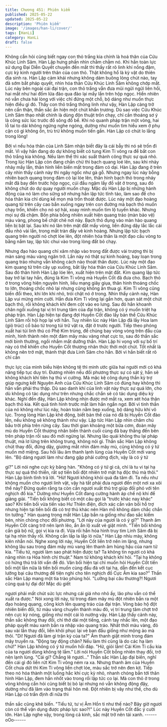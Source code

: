```yaml
---
title: Chương 451: Phiên kiểm
published: 2025-05-22
updated: 2025-05-22
description: 'Phiên kiểm'
image: '/images/han-li/cover/'
tags: [HanLi]
category: HanLi
draft: false
---
```


Không cần hỏi cũng biết ngay con thỏ trắng kia chính là hoá thân
của Cửu Khúc Linh Sâm.
Hàn Lập hưng phấn nhìn chằm chằm nó.
Khi hắn toàn lực sử dụng Đại Diễn Quyết chuyển đến mắt thì thấy
rất rõ linh khí nồng đậm, cực kỳ kinh người trên thân của con thỏ.
Thật không hổ là kỳ vật do thiên địa sinh ra.
Hàn Lập cảm khái nhưng không dám buông lỏng chút nào, tay đã
sớm bắt pháp quyết, nhìn hóa thân Cửu Khúc Linh Sâm không
chớp mắt.
Lúc này bên ngoài cái đại trận, con thỏ trắng vẫn đưa mũi ngửi
ngửi liên hồi, hai mắt như hai đốm lửa đảo qua đảo lại mấy lần
trên hộp ngọc.
Hiển nhiên nó vẫn chưa hài lòng với việc chỉ đứng một chỗ, bộ
dáng như muốn thực hiện điều gì đó.
Thấy con thỏ trắng thông linh như vậy, Hàn Lập càng trở nên cẩn
thận, thần sắc ẩn hiện một chút khẩn trương.
Dù sao việc Cửu Khúc Linh Sâm thạo nhất chính là dùng độn
thuật trốn chạy, chỉ cần thoáng sơ ý là công sức lúc trước đổ sông
đổ bể.
Khi nó quanh pháp trận một vòng, hai lỗ tai to dài không ngừng
nghe ngóng, dường như muốn tìm hiểu xem ở phụ cận có gì
không ổn, trù trừ không muốn tiến gần.
Hàn Lập có chút lo lắng trong lòng!

Bởi vì nếu hóa thân của Linh Sâm nhận biết đây là cái bẫy thì nó
sẽ trốn đi mất. Vì vậy hắn đang do dự không biết có tung Kim Ti
võng ra để bắt con thỏ trắng kia không.
Nếu làm thế thì xác suất thành công thực sự quá nhỏ.
Trong lúc Hàn Lập còn đang chần chừ thì bạch quang loé lên, sau
khi nhảy nhảy mấy lần, thân hình liền biến mất trong đám cỏ dại.
Hàn Lập đang ở trên cây nhìn thấy cảnh này thì ngây ngốc như
gà gỗ.
Nhưng ngay lúc này bỗng nhiên bạch quang trong đám cỏ lại lóe
lên, thân hình bạch thỏ trong nháy mắt đã bay đến trước hộp
ngọc, cúi đầu ngậm lấy đồ vật ở trong, sau đó không chút do dự
quay người muốn chạy.
Mặc dù Hàn Lập bị những hành động của nó làm cho sững sờ
nhưng hắn lập tức tĩnh táo, làm sao để cho hóa thân kia chỉ dùng
kế mọn mà trốn thoát được.
Lúc này một đạo hoàng quang từ trên cây cao bắn xuống ngay
trên con đường mà bạch thỏ muốn chạy trốn, khiến cho nó sợ
hãi, xoay mình muốn tìm lộ tuyến khác.
Nhưng mọi sự đã chậm.
Bốn phía bỗng nhiên xuất hiện quang tráo (màn bảo vệ) màu
vàng, phong bế chặt chẽ nơi này.
Bạch thỏ đụng vào màn hào quang liền bị bật lại.
Sau khi nó lăn trên mặt đất mấy vòng, liền đứng dậy lắc lắc cái
đầu nhỏ vài lần, trong mắt tràn đầy vẻ kinh hoảng.
Nhưng lập tức bạch quang trên người nó chợt lóe lên, đột nhiên
hóa thân là một đạo cầu vòng to bằng nắm tay, lập tức chui vào
trong lòng đất bỏ chạy.

Nhưng đạo hào quang chỉ xâm nhập vào trong đất được vài
trượng thì bị màn sáng màu vàng ngăn trở.
Lần này nó thật sự kinh hoảng, bay loạn trong quang tráo nhưng
vẫn không cách nào thoát thân được. Lúc này một đạo kim quang
từ trên cây ụp xuống, bắt lấy hóa thân của Cửu Khúc Linh Sâm.
Sau đó thân hình Hàn Lập lóe lên, xuất hiện trên mặt đất.
Kim quang lập tức bay trở lại tay hắn, đúng là Kim Ti võng mà
Huyền Cốt đã đưa cho.
Bạch thỏ ở trong võng hiện nguyên hình, liều mạng giãy giụa,
thân hình thoáng chốc to lớn, thoáng chốc nhỏ lại nhưng cũng
không ăn thua gì.
Kim Ti võng cũng biến đổi theo, khi lớn khi nhỏ, trói chặt nó ở
trong.
Nhìn thấy cảnh này, Hàn Lập vui mừng mỉm cười.
Hắn đưa Kim Ti võng lại gần hơn, quan sát một chút bạch thỏ, rồi
không khách khí đem cột vào eo lưng. Sau đó hắn khoanh chân
ngồi xuống tại vị trí trung tâm của đại trận, không có ý muốn triệt
hạ pháp trận.
Hàn Lập hiện tại đang đợi Huyền Cốt đào lấy bản thể Cửu Khúc
Linh Sâm rồi hội họp lại với hắn.
Tuy nhiên lúc này Hàn Lập đã lấy Hoa lam (giỏ trúc) cổ bảo từ
trong túi trữ vật ra, đặt ở trước người.
Tiếp theo phóng xuất hai túi linh thú có Phệ Kim trùng, để chúng
bay vòng vòng trên đầu của mình, hình thành nên một đám mây
màu vàng nhạt cực to, sau đó thần sắc mới bình thường, ngồi
nhắm mắt dưỡng thần.
Hàn Lập hi vọng với sự bố trí này có thể khiến cho Huyền Cốt
thượng nhân thức thời một chút. Tốt nhất là không nên trở mặt,
thành thật đưa Linh Sâm cho hắn. Bởi vì hắn biết rất rõ chỉ cần

thực lực của mình biểu hiện không tệ thì minh ước giữa hai người
mới có khả năng tiếp tục duy trì.
Đương nhiên nếu đối phương thực sự có sát ý, hắn sẽ không
khách khí tiên hạ thủ vi cường.
Mà mặc kệ công dụng thần kỳ trợ giúp ngưng kết Nguyên Anh
của Cửu Khúc Linh Sâm có đúng hay không thì hắn vẫn phải thu
thập.
Dù sao danh khí của linh vật này thực sự quá lớn, cho dù không
có tác dụng như trên nhưng chắc chắn sẽ có tác dụng diệu kỳ
khác.
Nghĩ đến đây, Hàn Lập không nhịn được mở mắt ra, xem xét hóa
thân bạch thỏ kia.
Kết quả tình hình trước mắt làm hắn ngẩn ngơ.
Bởi vì tinh thần của nó không như lúc nãy, hoàn toàn nằm bẹp
xuống, bộ dáng hữu khí vô lực.
Trong lòng Hàn Lập khẽ động, biết bản thể của nó đã bị Huyền
Cốt đào lên, nếu không sẽ không thành như vậy.
Lập tức Hàn Lập nhìn chăm chú bầu trời phía trên rừng cây.
Sau thời gian khoảng một bữa cơm, đoàn mây mù do Huyền Cốt
thượng nhân biến thành cuối cùng đã bay thẳng đến bên trên
pháp trận rồi sau đó mới ngừng lại.
Nhưng lão quái không thu lại pháp thuật, mà lơ lửng trên không
trung, không nói gì.
Thần sắc Hàn Lập không chút thay đổi, đứng dậy, giương mắt
nhìn đám mây mù, cũng không có ý tứ muốn mở miệng.
Sau hồi lâu âm thanh lạnh lùng của Huyền Cốt mới vang lên.
"Bộ dáng ngươi làm như đang gặp phải cường địch, vậy là có ý tứ

gì?" Lời nói nghe cực kỳ băng hàn.
"Không có ý tứ gì cả, chỉ là tu vi tại hạ thực sự quá thô thiển, rất
sợ tiền bối đột nhiên trở mặt hạ độc thủ mà thôi." Hàn Lập bình
tĩnh trả lời.
"Hừ! Ngươi không khỏi quá đa tâm đi. Ta nếu như không muốn
cho ngươi linh vật, vậy hà tất phải đưa ngươi đến một nơi xa xôi
thế này? Đừng quên rằng ta còn cần ngươi xuất thủ trợ giúp đối
phó với tên nghịch đồ kia." Dường như Huyền Cốt đang cường
hành áp chế nộ khí để giảng giải.
"Tiền bối không biết có một câu gọi là "trước khác nay khác" sao?
Khi tiền bối vừa tiến vào Hư Thiên điện, đích xác cần vãn bối hỗ
trợ nhưng hiện tại tiền bối đã có trợ thủ khác nên Hàn mỗ không
dám chắc chắn tin tưởng." Hàn quang trong mắt Hàn Lập bắn ra
giống như đao sắc kiếm bén, nhìn chòng chọc đối phương.
"Lời này của ngươi là có ý gì?" Thanh âm Huyền Cốt càng trở nên
lạnh lẽo, ẩn ẩn lộ xuất vẻ giật mình.
"Tiền bối không cần giả bộ nữ, gọi vị kia ra đi. Vừa rồi hắn hóa
hình truy tìm Linh Sâm đã bị tại hạ nhìn thấy rồi. Không cần lấp la
lấp ló nữa." Hàn Lập nhíu mày, không kiên nhẫn nói.
Nghe xong lời này, Huyền Cốt liền trở nên im lặng, nhưng không
lâu sau trong đám mây mù vang lên thanh âm hùng hậu của nam
tử kia.
"Tiểu tử, ngươi làm sao phát hiện được ta? Ta không tin ngươi có
khả năng nhìn ra Hóa hình chi thuật." Nam tử không khách khí
hỏi.
"Tại hạ không có hứng thú trả lời vấn đề đó. Vãn bối hiện tại chỉ
muốn hỏi Huyền Cốt tiền bối một lần nữa là tiền bối muốn cùng
đấu đá với tại hạ, dẫn đến kết cục lưỡng bại câu thương để tiện
nghi cho tên nghịch đồ Cực Âm kia sao?" Thần sắc Hàn Lập
mang một tia trào phúng hỏi.
"Lưỡng bại câu thương?! Ngươi cũng quá tự đại đó! Mặc dù giết

ngươi phải mất chút sức lực nhưng cái giá nho nhỏ ấy, lão phu
vẫn có thể xuất ra được." Nói xong lời này, từ trong đám mây mù
đột nhiên bắn ra một đạo hoàng quang, công kích lên quang tráo
của đại trận.
Vòng bảo hộ đột nhiên biến đổi, từ màu vàng chuyển thành màu
đỏ, vị trí trung tâm chợt trở nên cực kỳ nóng, giống như một cái lò
nướng vậy.
Hàn Lập thấy cảnh này, thần sắc không thay đổi, chỉ thở dài một
tiếng, cánh tay nhấc lên, một đạo pháp quyết màu xanh bắn ra
nhập vào quang tráo.
Nhất thời màu vàng, đỏ sau vài lần thay đổi, liền khôi phục lại vẻ
ban đầu giống như mộng ảo mà thôi.
"Di! Ngươi đã làm gì trận kỳ của ta?" Âm thanh giật mình trong
đám mây truyền ra.
"Động tay động chân? Nếu làm thì cũng là do các hạ làm chứ!"
Hàn Lập không có ý tứ muốn hồi đáp.
"Hừ, giỏi lắm! Cái Kim Ti cầu kia của ta ngươi dùng không tệ lắm."
Lời nói Huyền Cốt bỗng nhiên thay đổi, trở nên lạnh lùng.
"Cái gì? Chẵng lẽ ngươi…"
Thần sắc Hàn Lập đại biến, nghĩ đến cái gì đó liền rứt Kim Ti võng
ném ra xa.
Nhưng thanh âm của Huyền Cốt chưa dứt thì Kim Ti võng liền
chợt lóe, màu sắc trở nên đen kịt.
Tiếp theo nó hóa thành một luồng hắc khí cực kỳ nhỏ, nhanh
chóng bắn tới thân hình Hàn Lập, đem hắn nhốt vào trong rồi lập
tức co lại. Mà con thỏ ở trong võng không cần hỏi cũng biết bị bỏ
lại nhưng nó vẫn không động đậy, dường như đã lâm vào trạng
thái hôn mê.
Đột nhiên bị vây như thế, cho dù Hàn Lập có trấn định đi nữa thì

thần sắc cũng khẽ biến.
"Tiểu tử, tư vị Âm Hồn ti như thế nào? Bây giờ ngươi còn có thể
vận dụng được pháp lực sao?!" Lúc này Huyền Cốt đắc ý cười
lớn.
Hàn Lập nghe vậy, trong lòng cả kinh, sắc mặt trở nên tái xanh.
------oOo------
